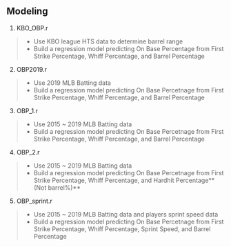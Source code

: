 ## Modeling

1. KBO_OBP.r 
> + Use KBO league HTS data to determine barrel range
> + Build a regression model predicting On Base Percentage from First Strike Percentage, Whiff Percentage, and Barrel Percentage

2. OBP2019.r
> + Use 2019 MLB Batting data
> + Build a regression model predicting On Base Percetnage from First Strike Percentage, Whiff Percentage, and Barrel Percentage

3. OBP_1.r
> + Use 2015 ~ 2019 MLB Batting data
> + Build a regression model predicting On Base Percetnage from First Strike Percentage, Whiff Percentage, and Barrel Percentage

4. OBP_2.r
> + Use 2015 ~ 2019 MLB Batting data
> + Build a regression model predicting On Base Percetnage from First Strike Percentage, Whiff Percentage, and Hardhit Percentage**(Not barrel%)**

5. OBP_sprint.r
> + Use 2015 ~ 2019 MLB Batting data and players sprint speed data
> + Build a regression model predicting On Base Percetnage from First Strike Percentage, Whiff Percentage, Sprint Speed, and Barrel Percentage
